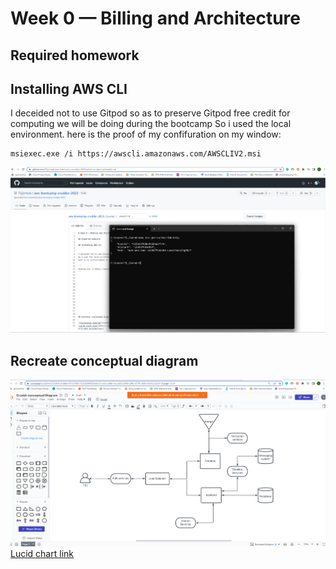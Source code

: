 # Week 0 — Billing and Architecture

## Required homework

## Installing AWS CLI 


I deceided not to use Gitpod so as to preserve Gitpod free credit for computing we will be doing during the bootcamp
So i used the local environment.
here is the proof of my confifuration on my window:

```
msiexec.exe /i https://awscli.amazonaws.com/AWSCLIV2.msi
```
![Proof of AWS CLI](Assets/proof-of-CLI-week-0.png)














## Recreate conceptual diagram

![Conceptual diagram](Assets/Conceptual-diagram-week-0.png)
[Lucid chart link](https://lucid.app/lucidchart/722461c4-e0ee-4315-988f-7d3c0344f854/edit?viewport_loc=-205%2C-381%2C2219%2C1055%2C0_0&invitationId=inv_e695b989-c290-4779-b055-81a430b3c811)
